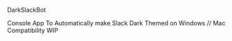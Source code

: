 DarkSlackBot

Console App To Automatically make Slack Dark Themed on Windows // 
Mac Compatibility WIP
